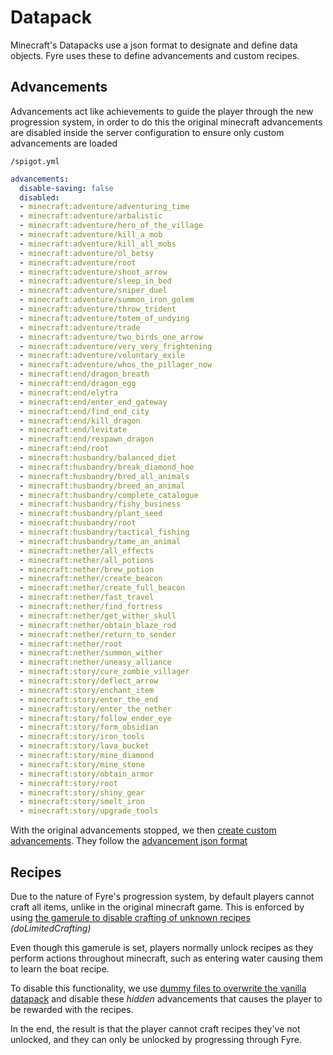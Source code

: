 # Datapack

Minecraft's Datapacks use a json format to designate and define data objects. Fyre uses these to define advancements and custom recipes.

## Advancements

Advancements act like achievements to guide the player through the new progression system, in order to do this the original minecraft advancements are
disabled inside the server configuration to ensure only custom advancements are loaded

`/spigot.yml`

```yml
advancements:
  disable-saving: false
  disabled:
  - minecraft:adventure/adventuring_time
  - minecraft:adventure/arbalistic
  - minecraft:adventure/hero_of_the_village
  - minecraft:adventure/kill_a_mob
  - minecraft:adventure/kill_all_mobs
  - minecraft:adventure/ol_betsy
  - minecraft:adventure/root
  - minecraft:adventure/shoot_arrow
  - minecraft:adventure/sleep_in_bed
  - minecraft:adventure/sniper_duel
  - minecraft:adventure/summon_iron_golem
  - minecraft:adventure/throw_trident
  - minecraft:adventure/totem_of_undying
  - minecraft:adventure/trade
  - minecraft:adventure/two_birds_one_arrow
  - minecraft:adventure/very_very_frightening
  - minecraft:adventure/voluntary_exile
  - minecraft:adventure/whos_the_pillager_now
  - minecraft:end/dragon_breath
  - minecraft:end/dragon_egg
  - minecraft:end/elytra
  - minecraft:end/enter_end_gateway
  - minecraft:end/find_end_city
  - minecraft:end/kill_dragon
  - minecraft:end/levitate
  - minecraft:end/respawn_dragon
  - minecraft:end/root
  - minecraft:husbandry/balanced_diet
  - minecraft:husbandry/break_diamond_hoe
  - minecraft:husbandry/bred_all_animals
  - minecraft:husbandry/breed_an_animal
  - minecraft:husbandry/complete_catalogue
  - minecraft:husbandry/fishy_business
  - minecraft:husbandry/plant_seed
  - minecraft:husbandry/root
  - minecraft:husbandry/tactical_fishing
  - minecraft:husbandry/tame_an_animal
  - minecraft:nether/all_effects
  - minecraft:nether/all_potions
  - minecraft:nether/brew_potion
  - minecraft:nether/create_beacon
  - minecraft:nether/create_full_beacon
  - minecraft:nether/fast_travel
  - minecraft:nether/find_fortress
  - minecraft:nether/get_wither_skull
  - minecraft:nether/obtain_blaze_rod
  - minecraft:nether/return_to_sender
  - minecraft:nether/root
  - minecraft:nether/summon_wither
  - minecraft:nether/uneasy_alliance
  - minecraft:story/cure_zombie_villager
  - minecraft:story/deflect_arrow
  - minecraft:story/enchant_item
  - minecraft:story/enter_the_end
  - minecraft:story/enter_the_nether
  - minecraft:story/follow_ender_eye
  - minecraft:story/form_obsidian
  - minecraft:story/iron_tools
  - minecraft:story/lava_bucket
  - minecraft:story/mine_diamond
  - minecraft:story/mine_stone
  - minecraft:story/obtain_armor
  - minecraft:story/root
  - minecraft:story/shiny_gear
  - minecraft:story/smelt_iron
  - minecraft:story/upgrade_tools
```

With the original advancements stopped, we then [create custom advancements](https://github.com/the-dwellers/Fyre/tree/master/datapack/Fyre/data/fyre/advancements).
They follow the [advancement json format](https://minecraft.gamepedia.com/Advancements#JSON_Format)

## Recipes

Due to the nature of Fyre's progression system, by default players cannot craft all items, unlike in the original minecraft game.
This is enforced by using [the gamerule to disable crafting of unknown recipes](https://minecraft.gamepedia.com/Commands/gamerule) *(doLimitedCrafting)*

Even though this gamerule is set, players normally unlock recipes as they perform actions throughout minecraft, such as entering water causing them to learn the boat recipe.

To disable this functionality, we use [dummy files to overwrite the vanilla datapack](https://github.com/the-dwellers/Fyre/tree/master/datapack/Fyre/data/minecraft/advancements/recipes) and disable these *hidden* advancements that causes the player to be rewarded with the recipes.

In the end, the result is that the player cannot craft recipes they've not unlocked, and they can only be unlocked by progressing through Fyre.
